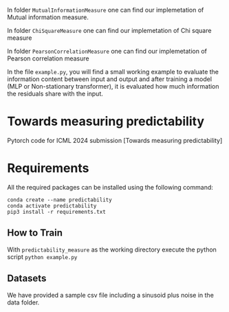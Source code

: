 In folder ```MutualInformationMeasure``` one can find our implemetation of Mutual information measure.

In folder ```ChiSquareMeasure``` one can find our implemetation of Chi square measure

In folder ```PearsonCorrelationMeasure``` one can find our implemetation of Pearson correlation measure

In the file ```example.py```, you will find a small working example to evaluate the information content between input and output and after training a model (MLP or Non-stationary transformer), it is evaluated how much information the residuals share with the input.


# Towards measuring predictability
Pytorch code for ICML 2024 submission [Towards measuring predictability]

# Requirements

All the required packages can be installed using the following command:

```
conda create --name predictability
conda activate predictability
pip3 install -r requirements.txt
```


How to Train
-------------

With ```predictability_measure``` as the working directory execute the python script
```python example.py```


Datasets
------------
We have provided a sample csv file including a sinusoid plus noise in the data folder.


